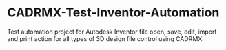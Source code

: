 # CADRMX-Test-Inventor-Automation
Test automation project for Autodesk Inventor file open, save, edit, import and print action for all types of 3D design file control using CADRMX.

